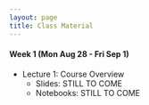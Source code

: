 ```yaml
---
layout: page
title: Class Material
---
```


#### Week 1 (Mon Aug 28 - Fri Sep 1)

- Lecture 1: Course Overview
  - Slides: STILL TO COME
  - Notebooks: STILL TO COME

